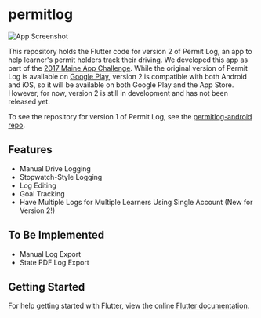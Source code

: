 # permitlog
![App Screenshot](https://github.com/brianjaustin/permitlog/blob/master/screenshots/permitlog-flutter-homepage.png)

This repository holds the Flutter code for version 2 of Permit Log, an app to help learner&#x27;s permit holders track their driving. We developed this app as part of the [2017 Maine App Challenge](https://www.businesswire.com/news/home/20170424005095/en/Tyler-Technologies-Announces-2017-Maine-App-Challenge). While the original version of Permit Log is available on [Google Play](https://play.google.com/store/apps/details?id=team.tr.permitlog), version 2 is compatible with both Android and iOS, so it will be available on both Google Play and the App Store. However, for now, version 2 is still in development and has not been released yet.

To see the repository for version 1 of Permit Log, see the [permitlog-android repo](https://github.com/brianjaustin/permitlog-android).

## Features
* Manual Drive Logging
* Stopwatch-Style Logging
* Log Editing
* Goal Tracking
* Have Multiple Logs for Multiple Learners Using Single Account (New for Version 2!)

## To Be Implemented
* Manual Log Export
* State PDF Log Export

## Getting Started

For help getting started with Flutter, view the online [Flutter documentation](https://flutter.io/).

